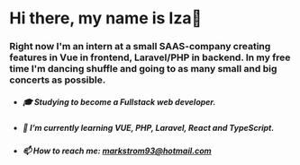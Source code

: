 # Hi there, my name is Iza👋

### Right now I'm an intern at a small SAAS-company creating features in Vue in frontend, Laravel/PHP in backend. In my free time I'm dancing shuffle and going to as many small and big concerts as possible.

* ##### :mortar_board: Studying to become a Fullstack web developer.
* ##### 🌱 I’m currently learning VUE, PHP, Laravel, React and TypeScript.
* ##### 📫 How to reach me: markstrom93@hotmail.com

<!--
**IzaMarkstrom/IzaMarkstrom** is a ✨ _special_ ✨ repository because its `README.md` (this file) appears on your GitHub profile.

Here are some ideas to get you started:

- 🔭 I’m currently working on ...
- 🌱 I’m currently learning ...
- 👯 I’m looking to collaborate on ...
- 🤔 I’m looking for help with ...
- 💬 Ask me about ...
- 📫 How to reach me: ...
- 😄 Pronouns: ...
- ⚡ Fun fact: ...
-->
